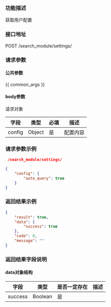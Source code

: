 ### 功能描述

获取用户配置

### 接口地址

POST  /search_module/settings/

### 请求参数

#### 公共参数

{{ common_args }}

#### body参数

请求对象

| 字段 | 类型 | 必填 | 描述                                        |
| --- | --- | --- | --- |
| config | Object | 是 | 配置内容 |


### 请求参数示例

```json
 /search_module/settings/
```

```json
{
    "config": {
        "auto_query": true
    }
}
```

### 返回结果示例

```json
{
    "result": true,
    "data": {
        "success": true
    },
    "code": 0,
    "message": ""
}
```

### 返回结果字段说明

#### data对象结构

| 字段 | 类型 | 是否一定存在 | 描述 |
| --- | --- | --- | --- |
| success | Boolean | 是 | |
